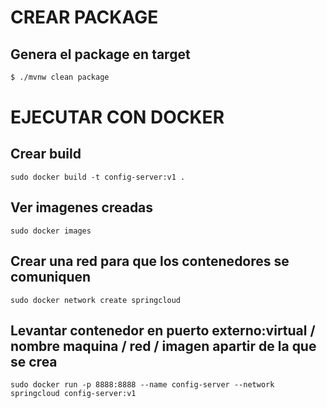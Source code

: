 # CREAR PACKAGE

## Genera el package en target

```bash
$ ./mvnw clean package
```

# EJECUTAR CON DOCKER

## Crear build

```docker
sudo docker build -t config-server:v1 .
```

## Ver imagenes creadas

```docker
sudo docker images
```

## Crear una red para que los contenedores se comuniquen

```docker
sudo docker network create springcloud
```

## Levantar contenedor en puerto externo:virtual / nombre maquina / red / imagen apartir de la que se crea

```docker
sudo docker run -p 8888:8888 --name config-server --network springcloud config-server:v1
```